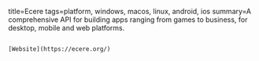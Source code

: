 title=Ecere
tags=platform, windows, macos, linux, android, ios
summary=A comprehensive API for building apps ranging from games to business, for desktop, mobile and web platforms.
~~~~~~

[Website](https://ecere.org/) 
